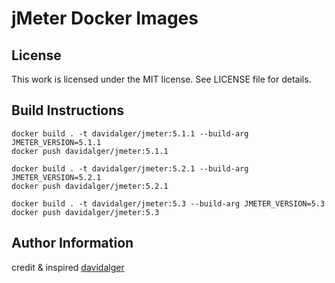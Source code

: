 # jMeter Docker Images

## License

This work is licensed under the MIT license. See LICENSE file for details.

## Build Instructions

```
docker build . -t davidalger/jmeter:5.1.1 --build-arg JMETER_VERSION=5.1.1
docker push davidalger/jmeter:5.1.1

docker build . -t davidalger/jmeter:5.2.1 --build-arg JMETER_VERSION=5.2.1
docker push davidalger/jmeter:5.2.1

docker build . -t davidalger/jmeter:5.3 --build-arg JMETER_VERSION=5.3
docker push davidalger/jmeter:5.3
```

## Author Information

credit & inspired [davidalger](/)
